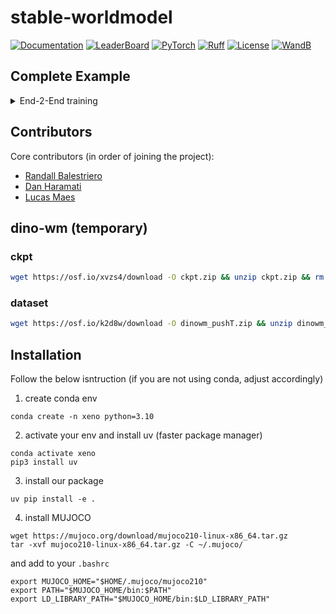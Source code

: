 # stable-worldmodel

[![Documentation](https://img.shields.io/badge/Documentation-blue.svg)](TBA)
[![LeaderBoard](https://img.shields.io/badge/Benchmarks-blue.svg)](TBA)
[![PyTorch](https://img.shields.io/badge/PyTorch-ee4c2c?logo=pytorch&logoColor=white)](https://pytorch.org/get-started/locally/)
[![Ruff](https://img.shields.io/endpoint?url=https://raw.githubusercontent.com/astral-sh/ruff/main/assets/badge/v2.json)](https://github.com/astral-sh/ruff)
[![License](https://img.shields.io/badge/License-MIT-yellow.svg)](https://opensource.org/licenses/MIT)
[![WandB](https://raw.githubusercontent.com/wandb/assets/main/wandb-github-badge-gradient.svg)](https://wandb.ai/site)

## Complete Example

<details>
<summary>End-2-End training</summary>

This example demonstrates the key features of `stable-worldmodel`: dictionary-structured data, unified forward function, and rich monitoring through callbacks.

```python
import xenoworlds as swm
import torch

# create world
world = swm.World(
    "xenoworlds/SimplePointMaze-v0",
    num_envs=7,
    image_shape=(224, 224),
    render_mode="rgb_array",
)

# collect data for pre-training
world.set_policy(swm.policy.RandomPolicy())
world.policy.set_seed(42)
world.record_dataset("simple-pointmaze", episodes=10, seed=2347)
world.record_video("./", seed=2347)

# pre-train world model
swm.pretraining("scripts/train/dummy.py", "++dump_object=True dataset_name=simple-pointmaze output_model_name=dummy_test")

# evaluate world model
action_dim = world.envs.single_action_space.shape[0]
cost_fn = torch.nn.functional.mse_loss
world_model = swm.wm.DummyWorldModel((224, 224, 3), action_dim)
solver = swm.solver.RandomSolver(horizon=5, action_dim=action_dim, cost_fn=cost_fn)
policy = swm.policy.WorldModelPolicy(world_model, solver, horizon=10, action_block=5, receding_horizon=5)
world.set_policy(policy)

spt_module = torch.load(swm.utils.get_cache_dir()+"/dummy_test_object.ckpt", weights_only=False)
world_model = spt_module.model
results = world.evaluate(episodes=2, seed=2347)
```
</details>


## Contributors

Core contributors (in order of joining the project):
- [Randall Balestriero](https://github.com/RandallBalestriero)
- [Dan Haramati](https://github.com/DanHrmti)
- [Lucas Maes](https://github.com/lucas-maes)

## dino-wm (temporary)

### ckpt

```bash
wget https://osf.io/xvzs4/download -O ckpt.zip && unzip ckpt.zip && rm ckpt.zip
```

### dataset

```bash
wget https://osf.io/k2d8w/download -O dinowm_pushT.zip && unzip dinowm_pushT.zip && rm dinowm_pushT.zip
```

## Installation

Follow the below isntruction (if you are not using conda, adjust accordingly)

1. create conda env
  ```
  conda create -n xeno python=3.10
  ```

2. activate your env and install uv (faster package manager)
  ```
  conda activate xeno
  pip3 install uv
  ```
3. install our package
  ```
  uv pip install -e .
  ```
4. install MUJOCO
  ```
  wget https://mujoco.org/download/mujoco210-linux-x86_64.tar.gz
  tar -xvf mujoco210-linux-x86_64.tar.gz -C ~/.mujoco/
  ```
  and add to your `.bashrc`
  ```
  export MUJOCO_HOME="$HOME/.mujoco/mujoco210"
export PATH="$MUJOCO_HOME/bin:$PATH"
export LD_LIBRARY_PATH="$MUJOCO_HOME/bin:$LD_LIBRARY_PATH"
```



